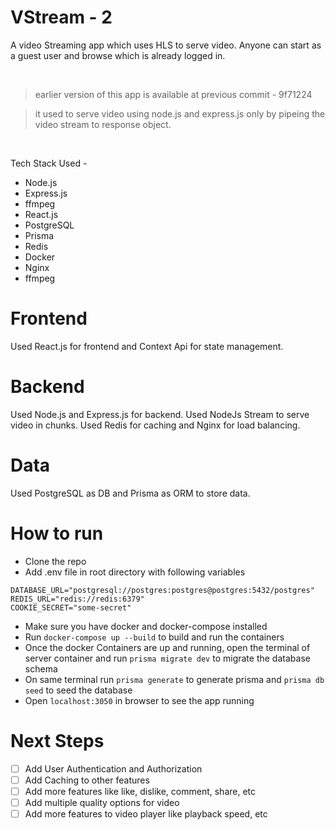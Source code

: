 # VStream - 2 
A video Streaming app which uses HLS to serve video.
Anyone can start as a guest user and browse which is already logged in.


<br>
<blockquote><p>
 earlier version of this app is available at previous commit - 9f71224
</p></blockquote>
<blockquote><p>
 it used to serve video using node.js and express.js only by pipeing the video stream to response object.
</p></blockquote>
<br>



Tech Stack Used -

- Node.js
- Express.js
- ffmpeg
- React.js
- PostgreSQL
- Prisma
- Redis
- Docker
- Nginx
- ffmpeg


# Frontend
Used React.js for frontend and Context Api for state management.

# Backend
Used Node.js and Express.js for backend. 
Used NodeJs Stream to serve video in chunks.
Used Redis for caching and Nginx for load balancing.

# Data
Used PostgreSQL as DB and Prisma as ORM to store data.


# How to run
- Clone the repo
- Add .env file in root directory with following variables
```
DATABASE_URL="postgresql://postgres:postgres@postgres:5432/postgres"
REDIS_URL="redis://redis:6379"
COOKIE_SECRET="some-secret"
```
- Make sure you have docker and docker-compose installed
- Run `docker-compose up --build` to build and run the containers
- Once the docker Containers are up and running, open the terminal of server container and run `prisma migrate dev` to migrate the database schema
- On same terminal run `prisma generate` to generate prisma and `prisma db seed` to seed the database
- Open `localhost:3050` in browser to see the app running


# Next Steps

- [ ] Add User Authentication and Authorization
- [ ] Add Caching to other features
- [ ] Add more features like like, dislike, comment, share, etc
- [ ] Add multiple quality options for video
- [ ] Add more features to video player like playback speed, etc